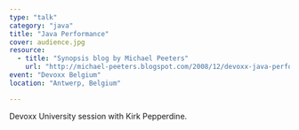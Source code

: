 ```yaml
---
type: "talk"
category: "java"
title: "Java Performance"
cover: audience.jpg
resource:
  - title: "Synopsis blog by Michael Peeters"
    url: "http://michael-peeters.blogspot.com/2008/12/devoxx-java-performance-kirk-pepperdine.html"
event: "Devoxx Belgium"
location: "Antwerp, Belgium"

---
```

Devoxx University session with Kirk Pepperdine.